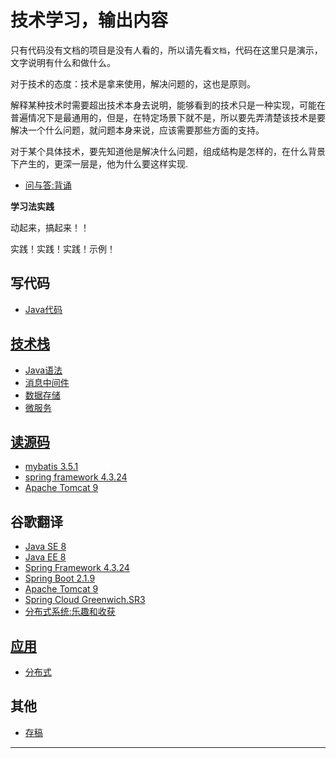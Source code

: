 # 技术学习，输出内容

只有代码没有文档的项目是没有人看的，所以请先看`文档`，代码在这里只是演示，文字说明有什么和做什么。

对于技术的态度：技术是拿来使用，解决问题的，这也是原则。

解释某种技术时需要超出技术本身去说明，能够看到的技术只是一种实现，可能在普遍情况下是最通用的，但是，在特定场景下就不是，所以要先弄清楚该技术是要解决一个什么问题，就问题本身来说，应该需要那些方面的支持。

对于某个具体技术，要先知道他是解决什么问题，组成结构是怎样的，在什么背景下产生的，更深一层是，他为什么要这样实现.


-   [问与答:背诵](recite/README.md)

**学习法实践**

动起来，搞起来！！

实践！实践！实践！示例！

##  写代码
-   [Java代码](JavaLearingCode/README.md)


##  [技术栈](server/README.md)
-   [Java语法](server/lang/l001/README.md)
-   [消息中间件](server/mq/README.md)
-   [数据存储](server/database/README.md)
-   [微服务](server/microservice/README.md)


##  [读源码](source/README.md)
-   [mybatis 3.5.1](source/mybatis_source_3.5.1/README.md)
-   [spring framework 4.3.24](source/spring_framework_source_4.3.24/README.md)
-   [Apache Tomcat 9](source/apache_tomcat_source_9/README.md)


##  谷歌翻译
-   [Java SE 8](doc_zh/java_se_doc_zh_8/README.md)
-   [Java EE 8](doc_zh/java_ee_doc_zh_8/README.md)
-   [Spring Framework 4.3.24](doc_zh/spring_framework_doc_zh_4.3.24/README.md)
-   [Spring Boot 2.1.9](doc_zh/spring_boot_doc_zh_2.1.9/README.md)
-   [Apache Tomcat 9](doc_zh/apache_tomcat_doc_zh_9/README.md)
-   [Spring Cloud Greenwich.SR3](doc_zh/spring_cloud_doc_zh_Greenwich_SR3/README.md)
-   [分布式系统:乐趣和收获](doc_zh/distributedTheory/funAndprofit/README.md)


##  [应用](app/README.md)
-   [分布式](app/distributed/README.md) 

##  其他
-   [存稿](bbb/README.md)


----

